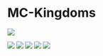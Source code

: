 # MC-Kingdoms
<img src="https://www.bisecthosting.com/images/CF/MCKingdoms/BH_MC_HEADER.webp" title="" alt=" " data-align="center">

![](https://img.shields.io/badge/Our%20projects-96DC5F?labelColor=95BD20&style=for-the-badge&logo=curseforge&color=A6DBF8)‎  ‎ ‎ ‎‎ ‎  ‎‎ ‎ ‎  ‎ ‎ ‎ ![](https://img.shields.io/badge/Rent%20a%20server-A6DBF8?labelColor=95BD20&style=for-the-badge&logo=bisecthosting&logoColor=0D1129&color=A6DBF8)‎ ‎‎ ‎  ‎‎ ‎  ‎ ‎ ‎‎  ‎  ‎ [![](https://img.shields.io/discord/920716981303377952?style=for-the-badge&logo=discord&labelColor=95BD20&color=A6DBF8)](https://discord.gg/JyURxyJFxZ)‎‎  ‎‎ ‎ ‎ ‎ ‎ ‎  ‎ ‎  ‎ ‎ ![](https://img.shields.io/badge/Buy%20Us%20a%20Coffee-96DC5F?labelColor=95BD20&style=for-the-badge&logo=kofi&color=A6DBF8)‎ ‎  ‎‎ ‎ ‎  ‎ ‎ ‎ ‎ ‎ ‎ ‎ ![](https://img.shields.io/badge/Our%20projects-96DC5F?labelColor=95BD20&style=for-the-badge&logo=modrinth&color=A6DBF8)
